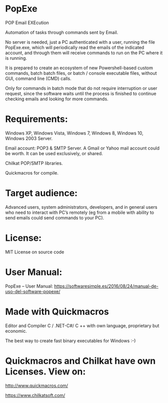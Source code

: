 # PopExe
POP Email EXEcution

Automation of tasks through commands sent by Email.

No server is needed, just a PC authenticated with a user, running the file PopExe.exe, which will periodically read the emails of the indicated account, and through them will receive commands to run on the PC where it is running.

It is prepared to create an ecosystem of new Powershell-based custom commands, batch batch files, or batch / console executable files, without GUI, command line (CMD) calls.

Only for commands in batch mode that do not require interruption or user request, since the software waits until the process is finished to continue checking emails and looking for more commands.

# Requirements: 
Windows XP, Windows Vista, Windows 7, Windows 8, Windows 10, Windows 2003 Server.

Email account: POP3 & SMTP Server.
A Gmail or Yahoo mail account could be worth. It can be used exclusively, or shared.

Chilkat POP/SMTP libraries.

Quickmacros for compile.

# Target audience: 
Advanced users, system administrators, developers, and in general users who need to interact with PC’s remotely (eg from a mobile with ability to send emails could send commands to your PC).
# License: 
MIT License on source code

# User Manual: 
PopExe – User Manual: https://softwaresimple.es/2016/08/24/manual-de-uso-del-software-popexe/

# Made with Quickmacros
Editor and Compiler C / .NET-C#/ C ++ with own language, proprietary but economic.

The best way to create fast binary executables for Windows :-)

# Quickmacros and Chilkat have own Licenses. View on:
http://www.quickmacros.com/

https://www.chilkatsoft.com/
